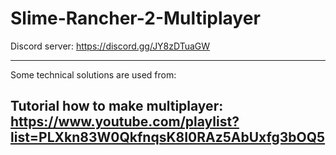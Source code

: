 # Slime-Rancher-2-Multiplayer

Discord server: https://discord.gg/JY8zDTuaGW

----------------------------------------------------------------------
Some technical solutions are used from:

Tutorial how to make multiplayer: https://www.youtube.com/playlist?list=PLXkn83W0QkfnqsK8I0RAz5AbUxfg3bOQ5
----------------------------------------------------------------------
